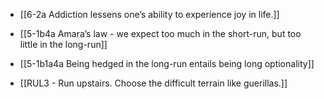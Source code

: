 - [[6-2a Addiction lessens one’s ability to experience joy in life.]]
- [[5-1b4a Amara’s law - we expect too much in the short-run, but too little in the long-run]]
- [[5-1b1a4a Being hedged in the long-run entails being long optionality]]

- [[RUL3 - Run upstairs. Choose the difficult terrain like guerillas.]]
